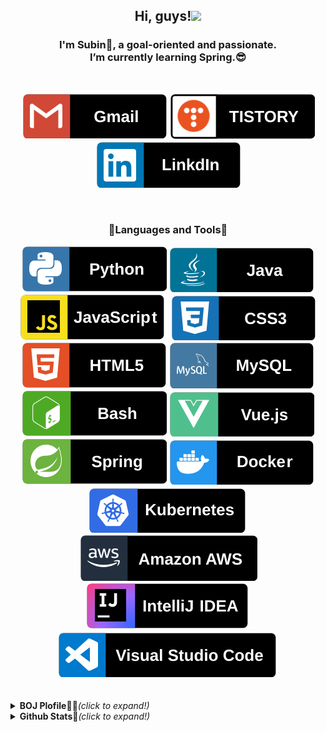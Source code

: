 <!--
### Hi there 👋

**Kim-SuBin/Kim-SuBin** is a ✨ _special_ ✨ repository because its `README.md` (this file) appears on your GitHub profile.

Here are some ideas to get you started:

- 🔭 I’m currently working on ...
- 🌱 I’m currently learning ...
- 👯 I’m looking to collaborate on ...
- 🤔 I’m looking for help with ...
- 💬 Ask me about ...
- 📫 How to reach me: ...
- 😄 Pronouns: ...
- ⚡ Fun fact: ...
-->



<div align="center">
  <h2>Hi, guys!<img src="https://media.giphy.com/media/hvRJCLFzcasrR4ia7z/giphy.gif" width="25px"></h2>
  <h3>I'm Subin🐰, a goal-oriented and passionate.<br />
  I’m currently learning Spring.😎
  </h3><br />
  
   [![Gmail Badge](./svg/social/gmail.svg)](mailto:2504sb@gmail.com)
  <a href="https://subin-0320.tistory.com/"><img src="./svg/social/tistory.svg" alt="subin's blog" /></a>
  <a href="https://www.linkedin.com/in/subin-kim-4933401ab/"><img src="./svg/social/linkedin.svg" alt="subin's linkedin" /></a>
  <!-- <a herf="https://www.youtube.com/channel/UCerox7diybjCKTNXfrqN-7g"><img src="./svg/streaming/youtube.svg" alt="subin's youtube" /></a> -->
</div>

<br />
<!-- <div align="center">

  ![Profile views](https://gpvc.arturio.dev/Kim-SuBin)

</div> -->

<!-- <br /> -->

<!-- --- -->

<!-- <br /> -->

<div align="center">

<h3>💙Languages and Tools💙</h3>

<img src="./svg/dev/languages/python.svg" alt="python" />
<img src="./svg/dev/languages/java.svg" alt="java" />
<img src="./svg/dev/languages/javascript.svg" alt="javascript" />
<img src="./svg/dev/languages/css3.svg" alt="css3" />
<img src="./svg/dev/languages/html5.svg" alt="html5" />
<!-- <img src="./svg/dev/library/jquery.svg" alt="jquery" /> -->
<img src="./svg/dev/system/mysql.svg" alt="mysql" />
<img src="./svg/dev/languages/gnubash.svg" alt="gnubash" />
<!-- <img src="./svg/dev/library/bootstrap.svg" alt="bootstrap" /> -->
<img src="./svg/dev/framework/vue-dot-js.svg" alt="vue.js" />
<img src="./svg/dev/framework/spring.svg" alt="spring" />
<img src="./svg/dev/platform/docker.svg" alt="docker" />
<img src="./svg/dev/platform/kubernetes.svg" alt="kubernetes" />
<img src="./svg/dev/service/amazonaws.svg" alt="amazonaws" />
<!-- <img src="./svg/dev/tool/figma.svg" alt="figma" /> -->
<img src="./svg/dev/tool/intellijidea.svg" alt="intelliJ" />
<img src="./svg/dev/tool/visualstudiocode.svg" alt="VScode" />
<!-- <img src="./svg/dev/tool/pycharm.svg" alt="pyCharm" /> -->

</div>

<br />
<br />

<details>
<summary><b>BOJ Plofile👩‍💻</b><i>(click to expand!)</i></summary>

[![Solved.ac프로필](http://mazassumnida.wtf/api/v2/generate_badge?boj=2504sb)](https://solved.ac/2504sb)

</details>

<details>
<summary><b>Github Stats🐤</b><i>(click to expand!)</i></summary>
  
[![Anurag's github stats](https://github-readme-stats.vercel.app/api?username=Kim-SuBin)](https://github.com/anuraghazra/github-readme-stats)

</details>


<!--
자주 안쓰는건 빼두자 :D
<img src="./svg/dev/languages/c.svg" alt="c" />
<img src="./svg/dev/languages/cplusplus.svg" alt="cpp" />
<img src="./svg/dev/library/thymeleaf.svg" alt="thymleaf" />
<img src="./svg/dev/system/h2.svg" alt="h2" />
<img src="./svg/dev/framework/django.svg" alt="django" />

<h3> My favorite Repositories </h3>

<a href="https://github.com/Kim-SuBin/TIL">
  <img align="left" src="https://github-readme-stats.vercel.app/api/pin/?username=Kim-SuBin&repo=TIL&theme=vue&show_icons=true" />
</a>
-->
